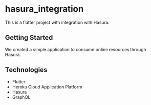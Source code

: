 # hasura_integration

This is a flutter project with integration with Hasura.

## Getting Started

We created a simple application to consume online resources through Hasura.

## Technologies

+ Flutter
+ Heroku Cloud Application Platform
+ Hasura
+ GraphQL
